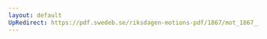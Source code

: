 ```yaml
---
layout: default
UpRedirect: https://pdf.swedeb.se/riksdagen-motions-pdf/1867/mot_1867__ak__00136/mot_1867__ak__00136_002.pdf
---
```

